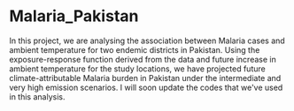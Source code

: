 # Malaria_Pakistan
In this project, we are analysing the association between Malaria cases and ambient temperature for two endemic districts in Pakistan. Using the exposure-response function derived from the data and future increase in ambient temperature for the study locations, we have projected future climate-attributable Malaria burden in Pakistan under the intermediate and very high emission scenarios. I will soon update the codes that we've used in this analysis.

